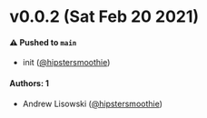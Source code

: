 # v0.0.2 (Sat Feb 20 2021)

#### ⚠️ Pushed to `main`

- init ([@hipstersmoothie](https://github.com/hipstersmoothie))

#### Authors: 1

- Andrew Lisowski ([@hipstersmoothie](https://github.com/hipstersmoothie))
